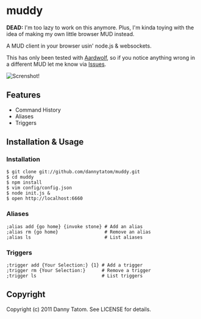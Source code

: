 # muddy

**DEAD:** I'm too lazy to work on this anymore. Plus, I'm kinda toying with the idea of making my own little browser MUD instead.

A MUD client in your browser usin' node.js & websockets.

This has only been tested with [Aardwolf](http://aardwolf.com),
so if you notice anything wrong in a different MUD let me know via
[Issues](http://github.com/dannytatom/muddy/issues).

![Screnshot!](https://github.com/dannytatom/muddy/raw/master/screenshot.png)

## Features

- Command History
- Aliases
- Triggers

## Installation & Usage

### Installation

    $ git clone git://github.com/dannytatom/muddy.git
    $ cd muddy
    $ npm install
    $ vim config/config.json
    $ node init.js &
    $ open http://localhost:6660

### Aliases

    ;alias add {go home} {invoke stone} # Add an alias
    ;alias rm {go home}                 # Remove an alias
    ;alias ls                           # List aliases

### Triggers

    ;trigger add {Your Selection:} {1} # Add a trigger
    ;trigger rm {Your Selection:}      # Remove a trigger
    ;trigger ls                        # List triggers

## Copyright

Copyright (c) 2011 Danny Tatom. See LICENSE for details.
